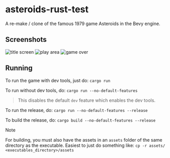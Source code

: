 # asteroids-rust-test

A re-make / clone of the famous 1979 game Asteroids in the Bevy engine.

## Screenshots

![title screen](https://imgur.com/kbiPXSb)
![play area](https://imgur.com/SfTQSzy)
![game over](https://imgur.com/VWI7nst)

## Running

To run the game with dev tools, just do:
`cargo run`

To run without dev tools, do:
`cargo run --no-default-features`
> This disables the default `dev` feature which enables the dev tools.

To run the release, do:
`cargo run --no-default-features --release`

To build the release, do:
`cargo build --no-default-features --release`
> [!NOTE]
> For building, you must also have the assets in an `assets` folder
> of the same directory as the executable.
> Easiest to just do something like:
> `cp -r assets/ <executables_directory>/assets`
